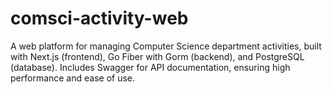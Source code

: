 # comsci-activity-web
A web platform for managing Computer Science department activities, built with Next.js (frontend), Go Fiber with Gorm (backend), and PostgreSQL (database). Includes Swagger for API documentation, ensuring high performance and ease of use.
